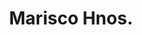 ---
title: "Marisco Hnos."
url: /ciudad-autonoma-de-buenos-aires/marisco-hnos/
shop: piezas de automóviles
---